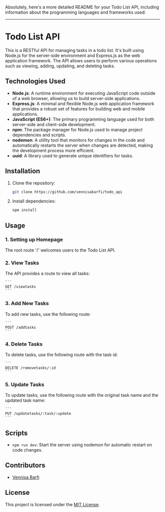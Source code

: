 Absolutely, here's a more detailed README for your Todo List API, including information about the programming languages and frameworks used:

---

# Todo List API

This is a RESTful API for managing tasks in a todo list. It's built using Node.js for the server-side environment and Express.js as the web application framework. The API allows users to perform various operations such as viewing, adding, updating, and deleting tasks.

## Technologies Used

- **Node.js**: A runtime environment for executing JavaScript code outside of a web browser, allowing us to build server-side applications.
- **Express.js**: A minimal and flexible Node.js web application framework that provides a robust set of features for building web and mobile applications.
- **JavaScript (ES6+)**: The primary programming language used for both server-side and client-side development.
- **npm**: The package manager for Node.js used to manage project dependencies and scripts.
- **nodemon**: A utility tool that monitors for changes in the code and automatically restarts the server when changes are detected, making the development process more efficient.
- **uuid**: A library used to generate unique identifiers for tasks.

## Installation

1. Clone the repository:

    ```bash
    git clone https://github.com/vennisabarfi/todo_api
    ```

2. Install dependencies:

    ```bash
    npm install
    ```

## Usage

### 1. Setting up Homepage

The root route '/' welcomes users to the Todo List API.

### 2. View Tasks

The API provides a route to view all tasks:

    ```
    GET /viewtasks
    ```

### 3. Add New Tasks

To add new tasks, use the following route:

    ```
    POST /addtasks
    ```

### 4. Delete Tasks

To delete tasks, use the following route with the task id:

    ```
    DELETE /removetasks/:id
    ```

### 5. Update Tasks

To update tasks, use the following route with the original task name and the updated task name:

    ```
    PUT /updatetasks/:task/:update
    ```

## Scripts

- `npm run dev`: Start the server using nodemon for automatic restart on code changes.

## Contributors

- [Vennisa Barfi](https://github.com/vennisabarfi) 

## License

This project is licensed under the [MIT License](LICENSE).

